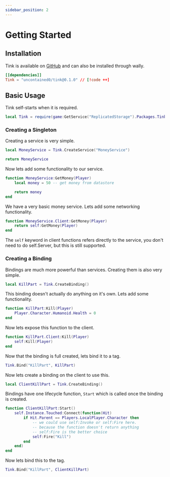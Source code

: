 ```yaml
---
sidebar_position: 2
---
```


# Getting Started

## Installation

Tink is available on [GitHub](https://github.com/Uncontained0/Tink)
and can also be installed through wally.

```toml
[[dependencies]]
Tink = "uncontained0/tink@0.1.0" // [!code ++]
```

## Basic Usage

Tink self-starts when it is required.

```lua
local Tink = require(game:GetService("ReplicatedStorage").Packages.Tink)
```

### Creating a Singleton

Creating a service is very simple.

```lua
local MoneyService = Tink.CreateService("MoneyService")

return MoneyService
```

Now lets add some functionality to our service.

```lua
function MoneyService:GetMoney(Player)
	local money = 50 -- get money from datastore

	return money
end
```

We have a very basic money service. Lets add some networking
functionality.

```lua
function MoneyService.Client:GetMoney(Player)
	return self:GetMoney(Player)
end
```

The `self` keyword in client functions refers directly to
the service, you don't need to do self.Server, but this is
still supported.

### Creating a Binding

Bindings are much more powerful than services. Creating them
is also very simple.

```lua
local KillPart = Tink.CreateBinding()
```

This binding doesn't actually do anything on it's own. Lets
add some functionality.

```lua
function KillPart:Kill(Player)
	Player.Character.Humanoid.Health = 0
end
```

Now lets expose this function to the client.

```lua
function KillPart.Client:Kill(Player)
	self:Kill(Player)
end
```

Now that the binding is full created, lets bind it to a tag.

```lua
Tink.Bind("KillPart", KillPart)
```

Now lets create a binding on the client to use this.

```lua
local ClientKillPart = Tink.CreateBinding()
```

Bindings have one lifecycle function, `Start` which is
called once the binding is created.

```lua
function ClientKillPart:Start()
	self.Instance.Touched:Connect(function(Hit)
		if Hit.Parent == Players.LocalPlayer.Character then
			-- we could use self:Invoke or self:Fire here.
			-- because the function doesn't return anything
			-- self:Fire is the better choice
			self:Fire("Kill")
		end
	end)
end
```

Now lets bind this to the tag.

```lua
Tink.Bind("KillPart", ClientKillPart)
```